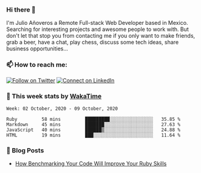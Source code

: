 ### Hi there 👋

I'm Julio Añoveros a Remote Full-stack Web Developer based in Mexico. Searching for interesting projects and awesome people to work with. But don't let that stop you from contacting me if you only want to make friends, grab a beer, have a chat, play chess, discuss some tech ideas, share business opportunities... 

### :mailbox: How to reach me:

[![Follow on Twitter](https://img.shields.io/badge/--twitter?label=Twitter&logo=Twitter&style=social)](https://twitter.com/AnoverosJulio) [![Connect on LinkedIn](https://img.shields.io/badge/--linkedin?label=LinkedIn&logo=LinkedIn&style=social)](https://www.linkedin.com/in/jubaan)

### :construction_worker: This week stats by [WakaTime]('https://wakatime.com')
<!--START_SECTION:waka-->
```text
Week: 02 October, 2020 - 09 October, 2020

Ruby         58 mins         █████████░░░░░░░░░░░░░░░░   35.85 % 
Markdown     45 mins         ███████░░░░░░░░░░░░░░░░░░   27.63 % 
JavaScript   40 mins         ██████▒░░░░░░░░░░░░░░░░░░   24.88 % 
HTML         19 mins         ███░░░░░░░░░░░░░░░░░░░░░░   11.64 % 
```
<!--END_SECTION:waka-->

### :newspaper: Blog Posts
<!-- BLOG-POST-LIST:START -->
- [How Benchmarking Your Code Will Improve Your Ruby Skills](https://dev.to/jubaan/how-benchmarking-your-code-will-improve-your-ruby-skills-2m83)
<!-- BLOG-POST-LIST:END -->



